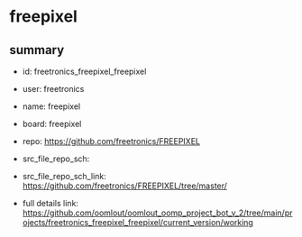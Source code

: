 # freepixel
 
## summary 
* id: freetronics_freepixel_freepixel
* user: freetronics
* name: freepixel
* board: freepixel
* repo: https://github.com/freetronics/FREEPIXEL



* src_file_repo_sch: 
* src_file_repo_sch_link: https://github.com/freetronics/FREEPIXEL/tree/master/
* full details link: https://github.com/oomlout/oomlout_oomp_project_bot_v_2/tree/main/projects/freetronics_freepixel_freepixel/current_version/working  







